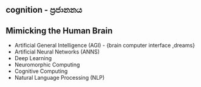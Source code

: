 ## cognition -  ප්‍රජානනය

## Mimicking the Human Brain

- Artificial General Intelligence (AGI)  -  {brain computer interface ,dreams}
- Artificial Neural Networks (ANNS)
- Deep Learning
- Neuromorphic Computing
- Cognitive Computing
- Natural Language Processing (NLP)